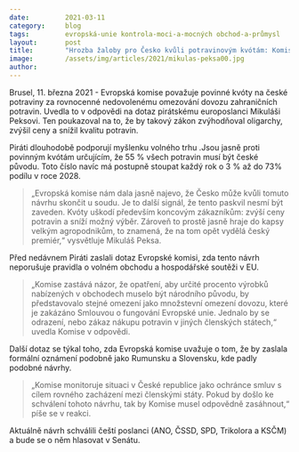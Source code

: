 ```yaml
---
date:         2021-03-11
category:     blog
tags:         evropská-unie kontrola-moci-a-mocných obchod-a-průmysl
layout:       post
title:        "Hrozba žaloby pro Česko kvůli potravinovým kvótám: Komise poslala Pirátům své stanovisko"
image:        /assets/img/articles/2021/mikulas-peksa00.jpg
author:       
---
```




Brusel, 11. března 2021 - Evropská komise považuje povinné kvóty na české potraviny za rovnocenné nedovolenému omezování dovozu zahraničních potravin. Uvedla to v odpovědi na dotaz pirátskému europoslanci Mikuláši Peksovi. Ten poukazoval na to, že by takový zákon zvýhodňoval oligarchy, zvýšil ceny a snížil kvalitu potravin.

Piráti dlouhodobě podporují myšlenku volného trhu .Jsou jasně proti povinným kvótám určujícím, že 55 % všech potravin musí být české původu. Toto číslo navíc má postupně stoupat každý rok o 3 % až do 73% podílu v roce 2028.

> „Evropská komise nám dala jasně najevo, že Česko může kvůli tomuto návrhu skončit u soudu. Je to další signál, že tento paskvil nesmí být zaveden. Kvóty uškodí především koncovým zákazníkům: zvýší ceny potravin a sníží možný výběr. Zároveň to prostě jasně hraje do kapsy velkým agropodnikům, to znamená, že na tom opět vydělá český premiér,“ vysvětluje Mikuláš Peksa.

Před nedávnem Piráti zaslali dotaz Evropské komisi, zda tento návrh neporušuje pravidla o volném obchodu a hospodářské soutěži v EU.

> „Komise zastává názor, že opatření, aby určité procento výrobků nabízených v obchodech muselo být národního původu, by představovalo stejné omezení jako množstevní omezení dovozu, které je zakázáno Smlouvou o fungování Evropské unie. Jednalo by se odrazení, nebo zákaz nákupu potravin v jiných členských státech,“ uvedla Komise v odpovědi.

Další dotaz se týkal toho, zda Evropská komise uvažuje o tom, že by zaslala formální oznámení podobně jako Rumunsku a Slovensku, kde padly podobné návrhy.

> „Komise monitoruje situaci v České republice jako ochránce smluv s cílem rovného zacházení mezi členskými státy. Pokud by došlo ke schválení tohoto návrhu, tak by Komise musel odpovědně zasáhnout,“ píše se v reakci.

Aktuálně návrh schválili čeští poslanci (ANO, ČSSD, SPD, Trikolora a KSČM) a bude se o něm hlasovat v Senátu.
